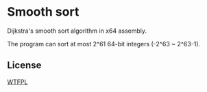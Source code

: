 # Smooth sort
Dijkstra's smooth sort algorithm in x64 assembly.

The program can sort at most 2^61 64-bit integers (-2^63 ~ 2^63-1).

## License
[WTFPL](http://www.wtfpl.net/txt/copying)
